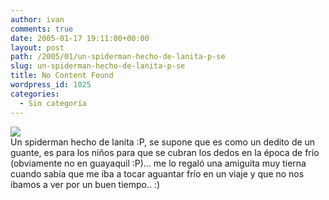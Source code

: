```yaml
---
author: ivan
comments: true
date: 2005-01-17 19:11:00+00:00
layout: post
path: /2005/01/un-spiderman-hecho-de-lanita-p-se
slug: un-spiderman-hecho-de-lanita-p-se
title: No Content Found
wordpress_id: 1025
categories:
  - Sin categoría
---
```


[![](http://photos1.blogger.com/img/39/1190/320/spiderman%20dedo.jpg)](http://photos1.blogger.com/img/39/1190/640/spiderman%20dedo.jpg)  
Un spiderman hecho de lanita :P, se supone que es como un dedito de un guante, es para los niños para que se cubran los dedos en la época de frío (obviamente no en guayaquil :P)... me lo regaló una amiguita muy tierna cuando sabía que me iba a tocar aguantar frío en un viaje y que no nos ibamos a ver por un buen tiempo.. :)
